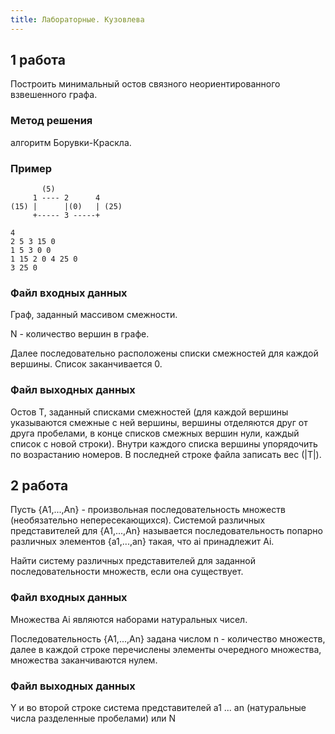 ```yaml
---
title: Лабораторные. Кузовлева
---
```


## 1 работа

Построить минимальный остов связного неориентированного взвешенного графа.

### Метод решения

алгоритм Борувки-Краскла.

### Пример

```
       (5)
     1 ---- 2      4
(15) |      |(0)   | (25)
     +----- 3 -----+
```

```
4
2 5 3 15 0
1 5 3 0 0
1 15 2 0 4 25 0
3 25 0
```

### Файл входных данных

Граф, заданный массивом смежности.

N - количество вершин в графе.

Далее последовательно расположены списки смежностей для каждой вершины. Список заканчивается 0.

### Файл выходных данных

Остов T, заданный списками смежностей (для каждой вершины указываются смежные с ней вершины, вершины отделяются друг от друга пробелами, в конце списков смежных вершин нули, каждый список с новой строки). Внутри каждого списка вершины упорядочить по возрастанию номеров. В последней строке файла записать вес (\|T\|).

## 2 работа

Пусть {A1,...,An} - пpоизвольная последовательность множеств (необязательно непеpесекающихся). Системой pазличных  пpедставителей  для   {A1,...,An}   называется последовательность  попаpно pазличных элементов {a1,...,an} такая,  что ai пpинадлежит Ai.

Найти систему pазличных пpедставителей для заданной последовательности множеств, если она существует.

### Файл входных данных

Множества Ai являются наборами натуральных чисел.

Последовательность {A1,...,An}  задана  числом n - количество множеств, далее в каждой строке перечислены элементы очередного множества, множества заканчиваются нулем.

### Файл выходных данных

Y и во второй строке система представителей a1 ... an (натуральные числа разделенные пробелами) или N